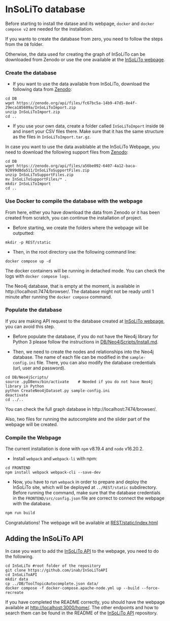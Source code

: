 # InSoLiTo database

Before starting to install the datase and its webpage, `docker` and `docker compose v2` are needed for the installation.

If you wanto to create the database from zero, you need to follow the steps from the `DB` folder.

Otherwise, the data used for creating the graph of InSoLiTo can be downloaded from Zenodo or use the one available at the [InSoLiTo webpage](https://insolito.openebench.bsc.es/).

### Create the database

* If you want to use the data available from InSoLiTo, download the following data from [Zenodo](https://doi.org/10.5281/zenodo.7524268):

```
cd DB
wget https://zenodo.org/api/files/fc67bc5a-14b9-47d5-8e4f-29eca185609a/InSoLiToImport.zip
unzip InSoLiToImport.zip
cd ..
```
* If you use your own data, create a folder called `InSoLiToImport` inside `DB` and insert your CSV files there. Make sure that it has the same structure as the files in `InSoLiToImport.tar.gz`.

In case you want to use the data avaiblable at the InSoLiTo Webpage, you need to download the following support files from [Zenodo](https://doi.org/10.5281/zenodo.13740843):

```
cd DB
wget https://zenodo.org/api/files/a56be092-6407-4a12-baca-92099d8da511/InSoLiToSupportFiles.zip
unzip InSoLiToSupportFiles.zip
mv InSoLiToSupportFiles/* .
mkdir InSoLiToImport
cd ..
```

### Use Docker to compile the database with the webpage

From here, either you have download the data from Zenodo or it has been created from scratch, you can continue the installation of project.

* Before starting, we create the folders where the webpage will be outputted:

```
mkdir -p REST/static
```

* Then, in the root directory use the following command line:

```
docker compose up -d
```

The docker containers will be running in detached mode. You can check the logs with `docker compose logs`.

The Neo4j database, that is empty at the moment, is available in http://localhost:7474/browser/. The database might not be ready until 1 minute after running the `docker compose` command.

### Populate the database

If you are making API request to the database created at [InSoLiTo webpage](https://insolito.openebench.bsc.es/), you can avoid this step.

* Before populate the database, if you do not have the Neo4j library for Python 3 please follow the instructions in [DB/Neo4jScripts/Install.md](DB/Neo4jScripts/Install.md).

* Then, we need to create the nodes and relationships into the Neo4j database. The name of each file can be modified in the `sample-config.ini` file. There, you can also modify the database credentials (url, user and password).

```
cd DB/Neo4jScripts/
source .pyDBenv/bin/activate    # Needed if you do not have Neo4j library in Python
python CreateNeo4jDataset.py sample-config.ini
deactivate
cd ../..
```

You can check the full graph database in http://localhost:7474/browser/.

Also, two files for running the autocomplete and the slider part of the webpage will be created.

### Compile the Webpage

The current installation is done with `npm` v8.19.4 and `node` v16.20.2.

* Install `webpack` and `webpack-li` with npm:

```
cd FRONTEND
npm install webpack webpack-cli --save-dev
```

* Now, you have to run `webpack` in order to prepare and deploy the InSoLiTo site, which will be deployed at `../REST/static` subdirectory. Before running the command, make sure that the database credentials in the `FRONTEND/src/config.json` file are correct to connect the webpage with the database.

```bash
npm run build
```

Congratulations! The webpage will be available at [REST/static/index.html](REST/static/index.html)


## Adding the InSoLiTo API

In case you want to add the [InSoLiTo API](https://github.com/inab/InSoLiToAPI) to the webpage, you need to do the following.

```
cd InSoLiTo #root folder of the repository
git clone https://github.com/inab/InSoLiToAPI
cd InSoLiToAPI
mkdir data
cp ../DB/ToolTopicAutocomplete.json data/
docker compose -f docker-compose.apache-node.yml up --build --force-recreate
```

If you have completed the README correctly, you should have the webpage available at [http://localhost:3000/home/](http://localhost:3000/home/). The other endpoints and how to search them can be found in the README of the [InSoLiTo API](https://github.com/inab/InSoLiToAPI) repository.